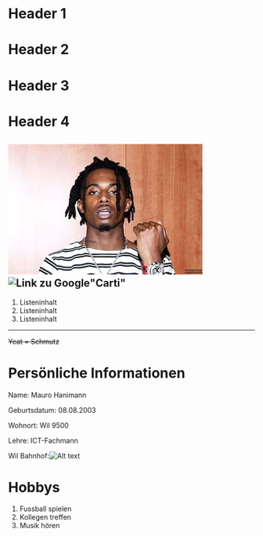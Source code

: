 # **Header 1**
# **Header 2**
# **Header 3**
# **Header 4**
![Alt text](image.png)
![Link zu Google](https://www.bing.com/images/search?q=playboy%20carti%20&qs=n&form=QBIR&sp=-1&lq=0&pq=playboy%20carti%20&sc=10-14&cvid=F61FAC07D4BC40E19FDFD01D31FC21A6&ghsh=0&ghacc=0&first=1)"Carti" 
----------------
1. Listeninhalt
2. Listeninhalt
3. Listeninhalt
----------------
~~Yeat = Schmutz~~
# Persönliche Informationen
Name: Mauro Hanimann

Geburtsdatum: 08.08.2003

Wohnort: Wil 9500

Lehre: ICT-Fachmann

Wil Bahnhof:![Alt text](image-1.png)
# Hobbys
1. Fussball spielen
2. Kollegen treffen
3. Musik hören 

 
